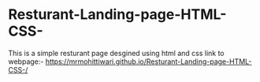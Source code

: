 # Resturant-Landing-page-HTML-CSS-
This is a simple resturant page desgined using html and css
link to webpage:-
https://mrmohittiwari.github.io/Resturant-Landing-page-HTML-CSS-/
